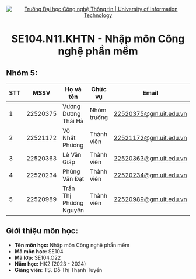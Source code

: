 <p align="center">
  <a href="https://www.uit.edu.vn/" title="Trường Đại học Công nghệ Thông tin" style="border: none;">
    <img src="https://i.imgur.com/WmMnSRt.png" alt="Trường Đại học Công nghệ Thông tin | University of Information Technology">
  </a>
</p>

<h1 align="center"><b>SE104.N11.KHTN - Nhập môn Công nghệ phần mềm</b></h>

## Nhóm 5:
|**STT**|**MSSV**|   **Họ và tên**  |**Chức vụ**|       **Email**      |
|-------|--------|------------------|-----------|----------------------|
|   1   |22520375| Vương Dương Thái Hà |Nhóm trưởng|22520375@gm.uit.edu.vn|
|   2   |22521172| Võ Nhất Phương |Thành viên |22521172@gm.uit.edu.vn|
|   3   |22520363| Lê Văn Giáp  |Thành viên |22520363@gm.uit.edu.vn|
|   4   |22520234| Phùng Văn Đạt |Thành viên |22520234@gm.uit.edu.vn|
|   5   |22520989| Trần Thị Phương Nguyên |Thành viên |22520989@gm.uit.edu.vn|

## Giới thiệu môn học:
* **Tên môn học:** Nhập môn Công nghệ phần mềm
* **Mã môn học:** SE104
* **Mã lớp:** SE104.O22
* **Năm học:** HK2 (2023 - 2024)
* **Giảng viên**: TS. Đỗ Thị Thanh Tuyền
